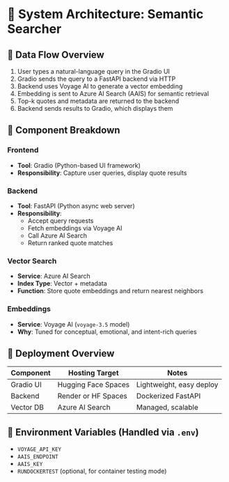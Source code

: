 # 🧠 System Architecture: Semantic Searcher

## 🔁 Data Flow Overview
1. User types a natural-language query in the Gradio UI
2. Gradio sends the query to a FastAPI backend via HTTP
3. Backend uses Voyage AI to generate a vector embedding
4. Embedding is sent to Azure AI Search (AAIS) for semantic retrieval
5. Top-k quotes and metadata are returned to the backend
6. Backend sends results to Gradio, which displays them

## 🧩 Component Breakdown

### Frontend
- **Tool**: Gradio (Python-based UI framework)
- **Responsibility**: Capture user queries, display quote results

### Backend
- **Tool**: FastAPI (Python async web server)
- **Responsibility**:
  - Accept query requests
  - Fetch embeddings via Voyage AI
  - Call Azure AI Search
  - Return ranked quote matches

### Vector Search
- **Service**: Azure AI Search
- **Index Type**: Vector + metadata
- **Function**: Store quote embeddings and return nearest neighbors

### Embeddings
- **Service**: Voyage AI (`voyage-3.5` model)
- **Why**: Tuned for conceptual, emotional, and intent-rich queries

## 🐳 Deployment Overview

| Component | Hosting Target        | Notes                      |
|----------|------------------------|----------------------------|
| Gradio UI | Hugging Face Spaces   | Lightweight, easy deploy   |
| Backend   | Render or HF Spaces   | Dockerized FastAPI         |
| Vector DB | Azure AI Search       | Managed, scalable          |

## 🔐 Environment Variables (Handled via `.env`)
- `VOYAGE_API_KEY`
- `AAIS_ENDPOINT`
- `AAIS_KEY`
- `RUNDOCKERTEST` (optional, for container testing mode)